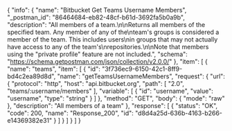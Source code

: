 {
  "info": {
    "name": "Bitbucket Get Teams Username Members",
    "_postman_id": "86464684-eb82-48cf-b61d-3692fa5b0a9b",
    "description": "All members of a team.\n\nReturns all members of the specified team. Any member of any of the\nteam's groups is considered a member of the team. This includes users\nin groups that may not actually have access to any of the team's\nrepositories.\n\nNote that members using the \"private profile\" feature are not included.",
    "schema": "https://schema.getpostman.com/json/collection/v2.0.0/"
  },
  "item": [
    {
      "name": "teams",
      "item": [
        {
          "id": "3f736ec9-6150-42c1-8ff9-bd4c2ea89d8d",
          "name": "getTeamsUsernameMembers",
          "request": {
            "url": {
              "protocol": "http",
              "host": "api.bitbucket.org",
              "path": [
                "2.0",
                "teams/:username/members"
              ],
              "variable": [
                {
                  "id": "username",
                  "value": "username",
                  "type": "string"
                }
              ]
            },
            "method": "GET",
            "body": {
              "mode": "raw"
            },
            "description": "All members of a team"
          },
          "response": [
            {
              "status": "OK",
              "code": 200,
              "name": "Response_200",
              "id": "d8d4a25d-636b-4163-b266-e14369382e31"
            }
          ]
        }
      ]
    }
  ]
}